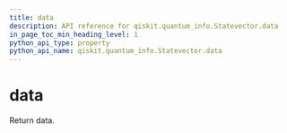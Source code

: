```yaml
---
title: data
description: API reference for qiskit.quantum_info.Statevector.data
in_page_toc_min_heading_level: 1
python_api_type: property
python_api_name: qiskit.quantum_info.Statevector.data
---
```


# data

Return data.

